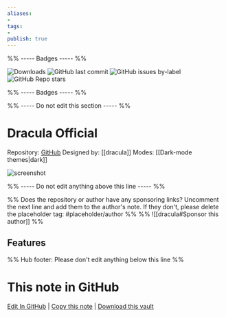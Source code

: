 ```yaml
---
aliases:
- 
tags: 
- 
publish: true
---
```


%% ----- Badges ----- %%

![Downloads](https://img.shields.io/badge/downloads-36154-573E7A?style=for-the-badge&logo=)
![GitHub last commit](https://img.shields.io/github/last-commit/dracula/obsidian?color=573E7A&label=last%20update&logo=github&style=for-the-badge)
![GitHub issues by-label](https://img.shields.io/github/issues/dracula/obsidian/help%20wanted?color=573E7A&logo=github&style=for-the-badge) 
![GitHub Repo stars](https://img.shields.io/github/stars/dracula/obsidian?color=573E7A&logo=github&style=for-the-badge)

%% ----- Badges ----- %%

%% ----- Do not edit this section ----- %%

# Dracula Official

Repository: [GitHub](https://github.com/dracula/obsidian)
Designed by: [[dracula]]
Modes: [[Dark-mode themes|dark]]



![screenshot](https://github.com/dracula/obsidian/raw/HEAD/screenshot.png)

%% ----- Do not edit anything above this line ----- %% 

%% Does the repository or author have any sponsoring links? Uncomment the next line and add them to the author's note. If they don't, please delete the placeholder tag: #placeholder/author %%
%% ![[dracula#Sponsor this author]] %%


## Features



%% Hub footer: Please don't edit anything below this line %%

# This note in GitHub

<span class="git-footer">[Edit In GitHub](https://github.dev/obsidian-community/obsidian-hub/blob/main/02%20-%20Community%20Expansions/02.05%20All%20Community%20Expansions/Themes/Dracula%20Official.md "git-hub-edit-note") | [Copy this note](https://raw.githubusercontent.com/obsidian-community/obsidian-hub/main/02%20-%20Community%20Expansions/02.05%20All%20Community%20Expansions/Themes/Dracula%20Official.md "git-hub-copy-note") | [Download this vault](https://github.com/obsidian-community/obsidian-hub/archive/refs/heads/main.zip "git-hub-download-vault") </span>
